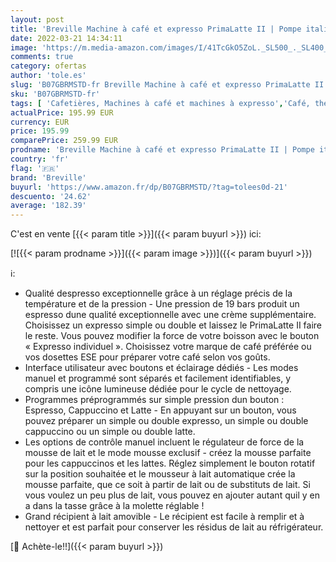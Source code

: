 ```yaml
---
layout: post
title: 'Breville Machine à café et expresso PrimaLatte II | Pompe italienne à 19 bars | convient pour le café en poudre ou en dosettes | Mousseur à lait automatique intégré | Noir / rouge | VFC109X-01'
date: 2022-03-21 14:34:11
image: 'https://m.media-amazon.com/images/I/41TcGkO5ZoL._SL500_._SL400_.jpg'
comments: true
category: ofertas
author: 'tole.es'
slug: 'B07GBRMSTD-fr Breville Machine à café et expresso PrimaLatte II | Pompe...'
sku: 'B07GBRMSTD-fr'
tags: [ 'Cafetières, Machines à café et machines à expresso','Café, thé et expresso','Cuisine et Maison','Machines à expresso et cappuccino','breville', ]
actualPrice: 195.99 EUR
currency: EUR
price: 195.99
comparePrice: 259.99 EUR
prodname: 'Breville Machine à café et expresso PrimaLatte II | Pompe italienne à 19 bars | convient pour le café en poudre ou en dosettes | Mousseur à lait automatique intégré | Noir / rouge | VFC109X-01'
country: 'fr'
flag: '🇫🇷'
brand: 'Breville'
buyurl: 'https://www.amazon.fr/dp/B07GBRMSTD/?tag=tolees0d-21'
descuento: '24.62'
average: '182.39'
---
```


C'est en vente [{{< param title >}}]({{< param buyurl >}}) ici:

[![{{< param prodname >}}]({{< param image >}})]({{< param buyurl >}})

ℹ️:

- Qualité despresso exceptionnelle grâce à un réglage précis de la température et de la pression - Une pression de 19 bars produit un espresso dune qualité exceptionnelle avec une crème supplémentaire. Choisissez un expresso simple ou double et laissez le PrimaLatte II faire le reste. Vous pouvez modifier la force de votre boisson avec le bouton « Expresso individuel ». Choisissez votre marque de café préférée ou vos dosettes ESE pour préparer votre café selon vos goûts.
- Interface utilisateur avec boutons et éclairage dédiés - Les modes manuel et programmé sont séparés et facilement identifiables, y compris une icône lumineuse dédiée pour le cycle de nettoyage.
- Programmes préprogrammés sur simple pression dun bouton : Espresso, Cappuccino et Latte - En appuyant sur un bouton, vous pouvez préparer un simple ou double expresso, un simple ou double cappuccino ou un simple ou double latte.
- Les options de contrôle manuel incluent le régulateur de force de la mousse de lait et le mode mousse exclusif - créez la mousse parfaite pour les cappuccinos et les lattes. Réglez simplement le bouton rotatif sur la position souhaitée et le mousseur à lait automatique crée la mousse parfaite, que ce soit à partir de lait ou de substituts de lait. Si vous voulez un peu plus de lait, vous pouvez en ajouter autant quil y en a dans la tasse grâce à la molette réglable !
- Grand récipient à lait amovible - Le récipient est facile à remplir et à nettoyer et est parfait pour conserver les résidus de lait au réfrigérateur.

[🛒 Achète-le!!]({{< param buyurl >}})
